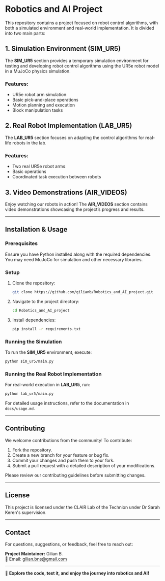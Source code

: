 # Robotics and AI Project

This repository contains a project focused on robot control algorithms, with both a simulated environment and real-world implementation. It is divided into two main parts:

## 1. Simulation Environment (SIM_UR5)
The **SIM_UR5** section provides a temporary simulation environment for testing and developing robot control algorithms using the UR5e robot model in a MuJoCo physics simulation.

### Features:
- UR5e robot arm simulation
- Basic pick-and-place operations
- Motion planning and execution
- Block manipulation tasks

## 2. Real Robot Implementation (LAB_UR5)
The **LAB_UR5** section focuses on adapting the control algorithms for real-life robots in the lab.

### Features:
- Two real UR5e robot arms
- Basic operations
- Coordinated task execution between robots

## 3. Video Demonstrations (AIR_VIDEOS)
Enjoy watching our robots in action! The **AIR_VIDEOS** section contains video demonstrations showcasing the project’s progress and results.

---

## Installation & Usage

### Prerequisites
Ensure you have Python installed along with the required dependencies. You may need MuJoCo for simulation and other necessary libraries.

### Setup
1. Clone the repository:
   ```bash
   git clone https://github.com/gilianb/Robotics_and_AI_project.git
   ```
2. Navigate to the project directory:
   ```bash
   cd Robotics_and_AI_project
   ```
3. Install dependencies:
   ```bash
   pip install -r requirements.txt
   ```

### Running the Simulation
To run the **SIM_UR5** environment, execute:
```bash
python sim_ur5/main.py
```

### Running the Real Robot Implementation
For real-world execution in **LAB_UR5**, run:
```bash
python lab_ur5/main.py
```

For detailed usage instructions, refer to the documentation in `docs/usage.md`.

---

## Contributing
We welcome contributions from the community! To contribute:
1. Fork the repository.
2. Create a new branch for your feature or bug fix.
3. Commit your changes and push them to your fork.
4. Submit a pull request with a detailed description of your modifications.

Please review our contributing guidelines before submitting changes.

---

## License
This project is licensed under the CLAIR Lab of the Technion under Dr Sarah Keren's supervision.

---

## Contact
For questions, suggestions, or feedback, feel free to reach out:

**Project Maintainer:** Gilian B.  
📧 Email: gilian.bns@gmail.com

---

🚀 **Explore the code, test it, and enjoy the journey into robotics and AI!**
